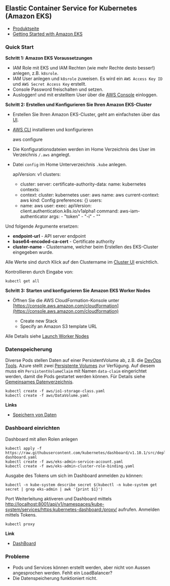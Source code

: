 Elastic Container Service for Kubernetes (Amazon EKS)
-----------------------------------------------------

* [Produktseite](https://aws.amazon.com/de/eks/)
* [Getting Started with Amazon EKS](https://docs.aws.amazon.com/eks/latest/userguide/getting-started.html)

### Quick Start

**Schritt 1: Amazon EKS Voraussetzungen**

* IAM Role mit EKS und IAM Rechten (wie mehr Rechte desto besser!) anlegen, z.B. `k8srole`.
* IAM User anlegen und `k8srole` zuweisen. Es wird ein `AWS Access Key ID` und `AWS Secret Access Key` erstellt.
* Console Password freischalten und setzen.
* Ausloggen! und mit erstelltem User über die [AWS Console](https://mc-b.signin.aws.amazon.com/console) einloggen.

**Schritt 2: Erstellen und Konfigurieren Sie Ihren Amazon EKS-Cluster**

* Erstellen Sie Ihren Amazon EKS-Cluster, geht am einfachsten über das [UI](https://console.aws.amazon.com/eks/home#/clusters).


* [AWS CLI](https://docs.aws.amazon.com/cli/latest/userguide/cli-chap-getting-started.html) installieren und konfigurieren

	aws configure

* Die Konfigurationsdateien werden im Home Verzeichnis des User im Verzeichnis `/.aws` angelegt.

* Datei `config` im Home Unterverzeichnis `.kube` anlegen.

	apiVersion: v1
	clusters:
	- cluster:
	    server: <endpoint-url>
	    certificate-authority-data: <base64-encoded-ca-cert>
	  name: kubernetes
	contexts:
	- context:
	    cluster: kubernetes
	    user: aws
	  name: aws
	current-context: aws
	kind: Config
	preferences: {}
	users:
	- name: aws
	  user:
	    exec:
	      apiVersion: client.authentication.k8s.io/v1alpha1
	      command: aws-iam-authenticator
	      args:
	        - "token"
	        - "-i"
	        - "<cluster-name>"
	        
Und folgende Argumente ersetzen:
* **endpoint-url** - API server endpoint
* **base64-encoded-ca-cert** - Certificate authority
* **cluster-name** - Clustername, welcher beim Erstellen des EKS-Cluster eingegeben wurde.

Alle Werte sind durch Klick auf den Clustername im [Cluster UI](https://console.aws.amazon.com/eks/home#/clusters) ersichtlich.

Kontrollieren durch Eingabe von:

	kubectl get all

**Schritt 3: Starten und konfigurieren Sie Amazon EKS Worker Nodes**

* Öffnen Sie die AWS CloudFormation-Konsole unter [https://console.aws.amazon.com/cloudformation](https://console.aws.amazon.com/cloudformation)

    * Create new Stack
    * Specify an Amazon S3 template URL
    
Alle Details siehe [Launch Worker Nodes](https://docs.aws.amazon.com/eks/latest/userguide/getting-started.html#eks-launch-workers)

### Datenspeicherung

Diverse Pods stellen Daten auf einer PersistentVolume ab, z.B. die [DevOps Tools](https://github.com/mc-b/duk/tree/master/devops).
Azure stellt zwei [Persistente Volumes](https://docs.microsoft.com/de-ch/azure/aks/azure-disks-dynamic-pv) zur Verfügung. Auf diesem muss ein `PersistentVolumeClaim` mit Namen `data-claim` eingerichtet werden, damit die Pods gestartet werden können. Für Details siehe [Gemeinsames Datenverzeichnis](../data).

	kubectl create -f aws/io1-storage-class.yaml
	kubectl create -f aws/DataVolume.yaml

**Links**
* [Speichern von Daten](https://docs.aws.amazon.com/eks/latest/userguide/storage-classes.html)
	
### Dashboard einrichten

Dashboard mit allen Rolen anlegen

	kubectl apply -f https://raw.githubusercontent.com/kubernetes/dashboard/v1.10.1/src/deploy/recommended/kubernetes-dashboard.yaml
	kubectl create -f aws/eks-admin-service-account.yaml
	kubectl create -f aws/eks-admin-cluster-role-binding.yaml
	
Ausgabe des Tokens um sich im Dashboard anmelden zu können:	

	kubectl -n kube-system describe secret $(kubectl -n kube-system get secret | grep eks-admin | awk '{print $1}')
	
Port Weiterleitung aktiveren und Dashboard mittels [http://localhost:8001/api/v1/namespaces/kube-system/services/https:kubernetes-dashboard:/proxy/](http://localhost:8001/api/v1/namespaces/kube-system/services/https:kubernetes-dashboard:/proxy/) aufrufen. Anmelden mittels Tokens.
	
	kubectl proxy
	
**Link**
* [DashBoard](https://docs.aws.amazon.com/eks/latest/userguide/dashboard-tutorial.html)

### Probleme

* Pods und Services können erstellt werden, aber nicht von Aussen angesprochen werden. Fehlt ein LoadBalancer?
* Die Datenspeicherung funktioniert nicht.
        